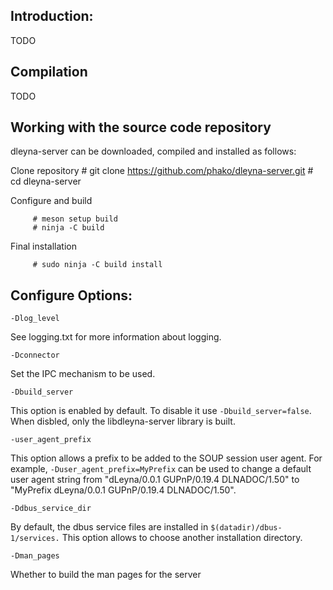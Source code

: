 Introduction:
-------------

TODO

Compilation
------------

TODO

Working with the source code repository
---------------------------------------

dleyna-server can be downloaded, compiled and installed as
follows:

   Clone repository
     # git clone https://github.com/phako/dleyna-server.git
     # cd dleyna-server

   Configure and build
```
     # meson setup build
     # ninja -C build
```

   Final installation
```
     # sudo ninja -C build install
 ```

Configure Options:
------------------

`-Dlog_level`

See logging.txt for more information about logging.

`-Dconnector`

Set the IPC mechanism to be used.

`-Dbuild_server`

This option is enabled by default. To disable it use `-Dbuild_server=false`.
When disbled, only the libdleyna-server library is built.

`-user_agent_prefix`

This option allows a prefix to be added to the SOUP session user agent.
For example, `-Duser_agent_prefix=MyPrefix` can be used to change a default user
agent string from "dLeyna/0.0.1 GUPnP/0.19.4 DLNADOC/1.50" to
"MyPrefix dLeyna/0.0.1 GUPnP/0.19.4 DLNADOC/1.50".

`-Ddbus_service_dir`

By default, the dbus service files are installed in `$(datadir)/dbus-1/services.`
This option allows to choose another installation directory.

`-Dman_pages`

Whether to build the man pages for the server
